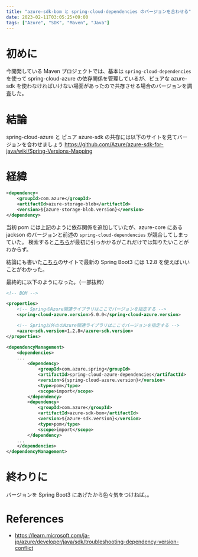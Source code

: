 ```yaml
---
title: "azure-sdk-bom と spring-cloud-dependencies のバージョンを合わせる"
date: 2023-02-11T03:05:25+09:00
tags: ["Azure", "SDK", "Maven", "Java"]
---
```


# 初めに
今開発している Maven プロジェクトでは、基本は `spring-cloud-dependencies` を使って spring-cloud-azure の依存関係を管理しているが、ピュアな azure-sdk を使わなければいけない場面があったので共存させる場合のバージョンを調査した。

# 結論
spring-cloud-azure と ピュア azure-sdk の共存には以下のサイトを見てバージョンを合わせましょう
https://github.com/Azure/azure-sdk-for-java/wiki/Spring-Versions-Mapping

# 経緯
```xml
<dependency>
    <groupId>com.azure</groupId>
    <artifactId>azure-storage-blob</artifactId>
    <version>${azure-storage-blob.version}</version>
</dependency>
```
当初 pom には上記のように依存関係を追加していたが、azure-core にある jackson のバージョンと前述の `spring-cloud-dependencies` が競合してしまっていた。
検索すると[こちら](https://learn.microsoft.com/ja-jp/azure/developer/java/sdk/troubleshooting-dependency-version-conflict)が最初に引っかかるがこれだけでは知りたいことがわからず。

結論にも書いた[こちら](https://github.com/Azure/azure-sdk-for-java/wiki/Spring-Versions-Mapping)のサイトで最新の Spring Boot3 には 1.2.8 を使えばいいことがわかった。

最終的に以下のようになった。（一部抜粋）
```xml
<!-- BOM -->

<properties>
    <!-- SpringのAzure関連ライブラリはここでバージョンを指定する -->
    <spring-cloud-azure.version>5.0.0</spring-cloud-azure.version>

    <!-- Spring以外ののAzure関連ライブラリはここでバージョンを指定する -->
    <azure-sdk.version>1.2.8</azure-sdk.version>
</properties>

<dependencyManagement>
    <dependencies>
    ...
        <dependency>
            <groupId>com.azure.spring</groupId>
            <artifactId>spring-cloud-azure-dependencies</artifactId>
            <version>${spring-cloud-azure.version}</version>
            <type>pom</type>
            <scope>import</scope>
        </dependency>
        <dependency>
            <groupId>com.azure</groupId>
            <artifactId>azure-sdk-bom</artifactId>
            <version>${azure-sdk.version}</version>
            <type>pom</type>
            <scope>import</scope>
        </dependency>
    ...
    </dependencies>
</dependencyManagement>
```

# 終わりに
バージョンを Spring Boot3 にあげたから色々気をつけねば。。

# References
- https://learn.microsoft.com/ja-jp/azure/developer/java/sdk/troubleshooting-dependency-version-conflict